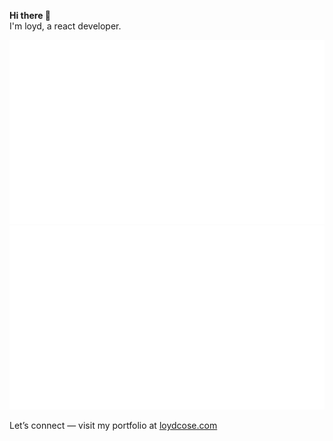 <b>Hi there 👋</b> <br>
I'm loyd, a react developer.

![](https://github.com/loydcose/github-stats/blob/master/generated/overview.svg)
![](https://github.com/loydcose/github-stats/blob/master/generated/languages.svg)

Let’s connect — visit my portfolio at [loydcose.com](loydcose.com)
